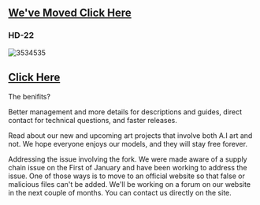 
## [We've Moved Click Here](https://www.cognitionai.org/hdmainpage) 

### HD-22

![3534535](https://user-images.githubusercontent.com/28798918/215856935-1e6a8af6-9f52-4773-96ee-49c029f7b37d.png)

## [Click Here](https://www.cognitionai.org/hdmainpage) 

The benifits?

Better management and more details for descriptions and guides, direct contact for technical questions, and faster releases. 

Read about our new and upcoming art projects that involve both A.I art and not. We hope everyone enjoys our models, and they will stay free forever.

Addressing the issue involving the fork.
We were made aware of a supply chain issue on the First of January and have been working to address the issue. One of those ways is to move to an official website so that false or malicious files can't be added. We'll be working on a forum on our website in the next couple of months. You can contact us directly on the site.

